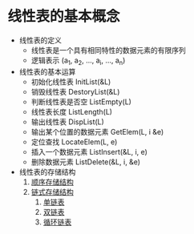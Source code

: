 # 线性表的基本概念
- 线性表的定义
  - 线性表是一个具有相同特性的数据元素的有限序列
  - 逻辑表示 (a<sub>1</sub>, a<sub>2</sub>, ..., a<sub>i</sub>, ..., a<sub>n</sub>)
- 线性表的基本运算
  - 初始化线性表 InitList(&L)
  - 销毁线性表 DestoryList(&L)
  - 判断线性表是否空 ListEmpty(L)
  - 线性表长度 ListLength(L)
  - 输出线性表 DispList(L)
  - 输出某个位置的数据元素 GetElem(L, i &e)
  - 定位查找 LocateElem(L, e)
  - 插入一个数据元素 ListInsert(&L, i, e)
  - 删除数据元素 ListDelete(&L, i, &e)
- 线性表的存储结构
  1. [顺序存储结构](section2.md)
  2. [链式存储结构]()
     1. [单链表](section4.md)
     2. [双链表](../chapter3/section1.md)
     3. [循环链表](../chapter3/section2.md)